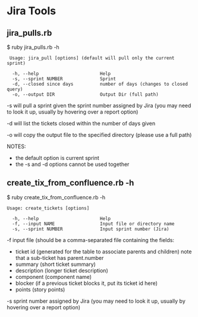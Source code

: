 # Jira Tools


## jira_pulls.rb


$ ruby jira_pulls.rb -h

     Usage: jira_pull [options] (default will pull only the current sprint)

      -h, --help                       Help
      -s, --sprint NUMBER              Sprint
      -d, --closed since days          number of days (changes to closed query)
      -o, --output DIR                 Output Dir (full path)

-s will pull a sprint given the sprint number assigned by Jira (you may need to look it up, usually by hovering over a report option)

-d will list the tickets closed within the number of days given

-o will copy the output file to the specified directory (please use a full path)

NOTES: 
* the default option is current sprint 
* the -s and -d options cannot be used together



## create_tix_from_confluence.rb -h

$ ruby create_tix_from_confluence.rb -h

    Usage: create_tickets [options]

      -h, --help                       Help
      -f, --input NAME                 Input file or directory name
      -s, --sprint NUMBER              Input sprint number (Jira)

-f input file (should be a comma-separated file containing the fields:

  * ticket id (generated for the table to associate parents and children)
    note that a sub-ticket has parent.number
  * summary (short ticket summary)
  * description (longer ticket description)
  * component (component name)
  * blocker (if a previous ticket blocks it, put its ticket id here)
  * points (story points)
  


-s sprint number assigned by Jira (you may need to look it up, usually by hovering over a report option)

